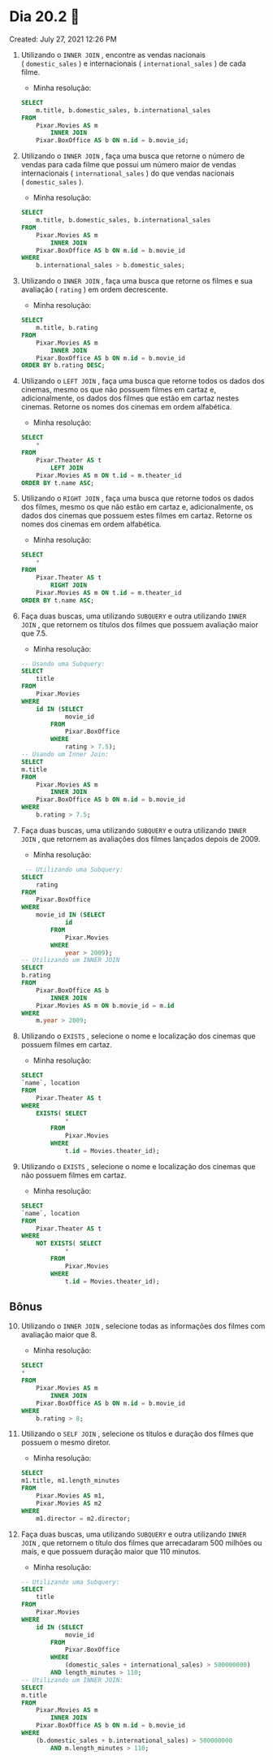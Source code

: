 # Dia 20.2 :rocket:

Created: July 27, 2021 12:26 PM

1. Utilizando o `INNER JOIN` , encontre as vendas nacionais ( `domestic_sales` ) e internacionais ( `international_sales` ) de cada filme.
    - Minha resolução:

    ```sql
    SELECT 
        m.title, b.domestic_sales, b.international_sales
    FROM
        Pixar.Movies AS m
            INNER JOIN
        Pixar.BoxOffice AS b ON m.id = b.movie_id;
    ```

2. Utilizando o `INNER JOIN` , faça uma busca que retorne o número de vendas para cada filme que possui um número maior de vendas internacionais ( `international_sales` ) do que vendas nacionais ( `domestic_sales` ).
    - Minha resolução:

    ```sql
    SELECT 
        m.title, b.domestic_sales, b.international_sales
    FROM
        Pixar.Movies AS m
            INNER JOIN
        Pixar.BoxOffice AS b ON m.id = b.movie_id
    WHERE
        b.international_sales > b.domestic_sales;
    ```

3. Utilizando o `INNER JOIN` , faça uma busca que retorne os filmes e sua avaliação ( `rating` ) em ordem decrescente.
    - Minha resolução:

    ```sql
    SELECT 
        m.title, b.rating
    FROM
        Pixar.Movies AS m
            INNER JOIN
        Pixar.BoxOffice AS b ON m.id = b.movie_id
    ORDER BY b.rating DESC;
    ```

4. Utilizando o `LEFT JOIN` , faça uma busca que retorne todos os dados dos cinemas, mesmo os que não possuem filmes em cartaz e, adicionalmente, os dados dos filmes que estão em cartaz nestes cinemas. Retorne os nomes dos cinemas em ordem alfabética.
    - Minha resolução:

    ```sql
    SELECT 
        *
    FROM
        Pixar.Theater AS t
            LEFT JOIN
        Pixar.Movies AS m ON t.id = m.theater_id
    ORDER BY t.name ASC;
    ```

5. Utilizando o `RIGHT JOIN` , faça uma busca que retorne todos os dados dos filmes, mesmo os que não estão em cartaz e, adicionalmente, os dados dos cinemas que possuem estes filmes em cartaz. Retorne os nomes dos cinemas em ordem alfabética.
    - Minha resolução:

    ```sql
    SELECT 
        *
    FROM
        Pixar.Theater AS t
            RIGHT JOIN
        Pixar.Movies AS m ON t.id = m.theater_id
    ORDER BY t.name ASC;
    ```

6. Faça duas buscas, uma utilizando `SUBQUERY` e outra utilizando `INNER JOIN` , que retornem os títulos dos filmes que possuem avaliação maior que 7.5.
    - Minha resolução:

    ```sql
    -- Usando uma Subquery:
    SELECT 
        title
    FROM
        Pixar.Movies
    WHERE
        id IN (SELECT 
                movie_id
            FROM
                Pixar.BoxOffice
            WHERE
                rating > 7.5);
    -- Usando um Inner Join:
    SELECT 
    m.title
    FROM
        Pixar.Movies AS m
            INNER JOIN
        Pixar.BoxOffice AS b ON m.id = b.movie_id
    WHERE
        b.rating > 7.5;
    ```

7. Faça duas buscas, uma utilizando `SUBQUERY` e outra utilizando `INNER JOIN` , que retornem as avaliações dos filmes lançados depois de 2009.
    - Minha resolução:

    ```sql
     -- Utilizando uma Subquery:
    SELECT 
        rating
    FROM
        Pixar.BoxOffice
    WHERE
        movie_id IN (SELECT 
                id
            FROM
                Pixar.Movies
            WHERE
                year > 2009);
    -- Utilizando um INNER JOIN
    SELECT 
    b.rating
    FROM
        Pixar.BoxOffice AS b
            INNER JOIN
        Pixar.Movies AS m ON b.movie_id = m.id
    WHERE
        m.year > 2009;
    ```

8. Utilizando o `EXISTS` , selecione o nome e localização dos cinemas que possuem filmes em cartaz.
    - Minha resolução:

    ```sql
    SELECT 
    `name`, location
    FROM
        Pixar.Theater AS t
    WHERE
        EXISTS( SELECT 
                *
            FROM
                Pixar.Movies
            WHERE
                t.id = Movies.theater_id);
    ```

9. Utilizando o `EXISTS` , selecione o nome e localização dos cinemas que não possuem filmes em cartaz.
    - Minha resolução:

    ```sql
    SELECT 
    `name`, location
    FROM
        Pixar.Theater AS t
    WHERE
        NOT EXISTS( SELECT 
                *
            FROM
                Pixar.Movies
            WHERE
                t.id = Movies.theater_id);
    ```
## Bônus
10. Utilizando o `INNER JOIN` , selecione todas as informações dos filmes com avaliação maior que 8.
    - Minha resolução:

    ```sql
    SELECT 
    *
    FROM
        Pixar.Movies AS m
            INNER JOIN
        Pixar.BoxOffice AS b ON m.id = b.movie_id
    WHERE
        b.rating > 8;
    ```

11. Utilizando o `SELF JOIN` , selecione os títulos e duração dos filmes que possuem o mesmo diretor.
    - Minha resolução:

    ```sql
    SELECT 
    m1.title, m1.length_minutes
    FROM
        Pixar.Movies AS m1,
        Pixar.Movies AS m2
    WHERE
        m1.director = m2.director;
    ```

12. Faça duas buscas, uma utilizando `SUBQUERY` e outra utilizando `INNER JOIN` , que retornem o título dos filmes que arrecadaram 500 milhões ou mais, e que possuem duração maior que 110 minutos.
    - Minha resolução:

    ```sql
    -- Utilizando uma Subquery:
    SELECT 
        title
    FROM
        Pixar.Movies
    WHERE
        id IN (SELECT 
                movie_id
            FROM
                Pixar.BoxOffice
            WHERE
                (domestic_sales + international_sales) > 500000000)
            AND length_minutes > 110;
    -- Utilizando um INNER JOIN:
    SELECT 
    m.title
    FROM
        Pixar.Movies AS m
            INNER JOIN
        Pixar.BoxOffice AS b ON m.id = b.movie_id
    WHERE
        (b.domestic_sales + b.international_sales) > 500000000
            AND m.length_minutes > 110;
    ```